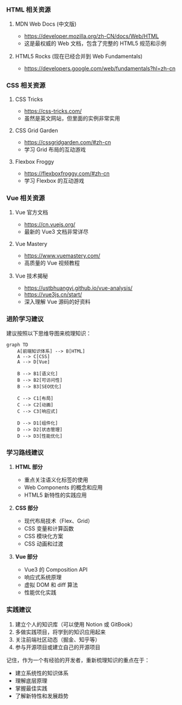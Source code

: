 ### HTML 相关资源
1. MDN Web Docs (中文版)
   - https://developer.mozilla.org/zh-CN/docs/Web/HTML
   - 这是最权威的 Web 文档，包含了完整的 HTML5 规范和示例

2. HTML5 Rocks (现在已经合并到 Web Fundamentals)
   - https://developers.google.com/web/fundamentals?hl=zh-cn

### CSS 相关资源
1. CSS Tricks
   - https://css-tricks.com/
   - 虽然是英文网站，但里面的实例非常实用

2. CSS Grid Garden
   - https://cssgridgarden.com/#zh-cn
   - 学习 Grid 布局的互动游戏

3. Flexbox Froggy
   - https://flexboxfroggy.com/#zh-cn
   - 学习 Flexbox 的互动游戏

### Vue 相关资源
1. Vue 官方文档
   - https://cn.vuejs.org/
   - 最新的 Vue3 文档非常详尽

2. Vue Mastery
   - https://www.vuemastery.com/
   - 高质量的 Vue 视频教程

3. Vue 技术揭秘
   - https://ustbhuangyi.github.io/vue-analysis/
   - https://vue3js.cn/start/
   - 深入理解 Vue 源码的好资料

### 进阶学习建议

建议按照以下思维导图来梳理知识：

```mermaid
graph TD
    A[前端知识体系] --> B[HTML]
    A --> C[CSS]
    A --> D[Vue]
    
    B --> B1[语义化]
    B --> B2[可访问性]
    B --> B3[SEO优化]
    
    C --> C1[布局]
    C --> C2[动画]
    C --> C3[响应式]
    
    D --> D1[组件化]
    D --> D2[状态管理]
    D --> D3[性能优化]
```

### 学习路线建议

1. **HTML 部分**
   - 重点关注语义化标签的使用
   - Web Components 的概念和应用
   - HTML5 新特性的实践应用

2. **CSS 部分**
   - 现代布局技术（Flex、Grid）
   - CSS 变量和计算函数
   - CSS 模块化方案
   - CSS 动画和过渡

3. **Vue 部分**
   - Vue3 的 Composition API
   - 响应式系统原理
   - 虚拟 DOM 和 diff 算法
   - 性能优化实践

### 实践建议

1. 建立个人的知识库（可以使用 Notion 或 GitBook）
2. 多做实践项目，将学到的知识应用起来
3. 关注前端社区动态（掘金、知乎等）
4. 参与开源项目或建立自己的开源项目

记住，作为一个有经验的开发者，重新梳理知识的重点在于：
- 建立系统性的知识体系
- 理解底层原理
- 掌握最佳实践
- 了解新特性和发展趋势